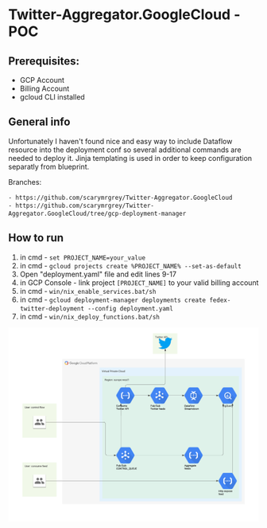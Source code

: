 # Twitter-Aggregator.GoogleCloud - POC


## Prerequisites:
- GCP Account
- Billing Account
- gcloud CLI installed

## General info
Unfortunately I haven't found nice and easy way to include Dataflow resource into the deployment conf so several additional commands are needed to deploy it.
Jinja templating is used in order to keep configuration separatly from blueprint.

Branches:

    - https://github.com/scarymrgrey/Twitter-Aggregator.GoogleCloud
    - https://github.com/scarymrgrey/Twitter-Aggregator.GoogleCloud/tree/gcp-deployment-manager

## How to run
1) in cmd - ```set PROJECT_NAME=your_value```
2) in cmd - ```gcloud projects create %PROJECT_NAME% --set-as-default```
3) Open "deployment.yaml" file and edit lines 9-17
4) in GCP Console - link project ```[PROJECT_NAME]``` to your valid billing account
5) in cmd - ```win/nix_enable_services.bat/sh```
6) in cmd - ```gcloud deployment-manager deployments create fedex-twitter-deployment --config deployment.yaml```
7) in cmd - ```win/nix_deploy_functions.bat/sh```


![Screenshot](Twitter-consumer.png)
